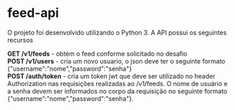 # feed-api

O projeto foi desenvolvido utilizando o Python 3.
A API possui os seguintes recursos 

<b>GET /v1/feeds</b> - obtém o feed conforme solicitado no desafio <br/>
<b>POST /v1/users</b> - cria um novo usuario, o json deve ter o seguinte formato {"username":"nome","password":"senha"}<br/>
<b>POST /auth/token</b> - cria um token jwt que deve ser utilizado no header Authorization nas requisições realizadas ao /v1/feeds. O nome
de usuário e a senha devem ser informados no corpo da requisição no seguinte formato {"username":"nome","password":"senha"}.
